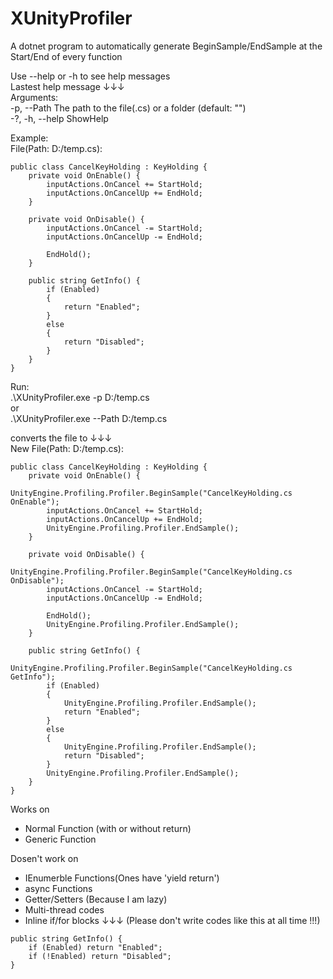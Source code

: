 # XUnityProfiler
A dotnet program to automatically generate BeginSample/EndSample at the Start/End of every function  

Use --help or -h to see help messages  
Lastest help message ↓↓↓  
Arguments:  
        -p, --Path The path to the file(.cs) or a folder (default: "")  
        -?, -h, --help  ShowHelp  

Example:  
File(Path: D:/temp.cs):  
```
public class CancelKeyHolding : KeyHolding {
    private void OnEnable() {
        inputActions.OnCancel += StartHold;
        inputActions.OnCancelUp += EndHold;
    }

    private void OnDisable() {
        inputActions.OnCancel -= StartHold;
        inputActions.OnCancelUp -= EndHold;

        EndHold();
    }

    public string GetInfo() {
        if (Enabled)
        {
            return "Enabled";
        }
        else
        {
            return "Disabled";
        }
    }
}
```

Run:  
.\XUnityProfiler.exe -p D:/temp.cs  
or  
.\XUnityProfiler.exe --Path D:/temp.cs  

converts the file to ↓↓↓  
New File(Path: D:/temp.cs):  
```
public class CancelKeyHolding : KeyHolding {
    private void OnEnable() {
        UnityEngine.Profiling.Profiler.BeginSample("CancelKeyHolding.cs OnEnable");
        inputActions.OnCancel += StartHold;
        inputActions.OnCancelUp += EndHold;
        UnityEngine.Profiling.Profiler.EndSample();
    }

    private void OnDisable() {
        UnityEngine.Profiling.Profiler.BeginSample("CancelKeyHolding.cs OnDisable");
        inputActions.OnCancel -= StartHold;
        inputActions.OnCancelUp -= EndHold;

        EndHold();
        UnityEngine.Profiling.Profiler.EndSample();
    }

    public string GetInfo() {
        UnityEngine.Profiling.Profiler.BeginSample("CancelKeyHolding.cs GetInfo");
        if (Enabled)
        {
            UnityEngine.Profiling.Profiler.EndSample();
            return "Enabled";
        }
        else
        {
            UnityEngine.Profiling.Profiler.EndSample();
            return "Disabled";
        }
        UnityEngine.Profiling.Profiler.EndSample();
    }
}
```

Works on  
- Normal Function (with or without return)
- Generic Function

Dosen't work on  
- IEnumerble Functions(Ones have 'yield return')
- async Functions
- Getter/Setters (Because I am lazy)
- Multi-thread codes
- Inline if/for blocks ↓↓↓ (Please don't write codes like this at all time !!!)
```
public string GetInfo() {
    if (Enabled) return "Enabled";
    if (!Enabled) return "Disabled";
}
```